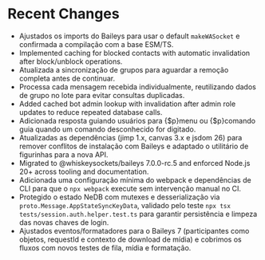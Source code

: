 # Recent Changes

- Ajustados os imports do Baileys para usar o default `makeWASocket` e confirmada a compilação com a base ESM/TS.
- Implemented caching for blocked contacts with automatic invalidation after block/unblock operations.
- Atualizada a sincronização de grupos para aguardar a remoção completa antes de continuar.
- Processa cada mensagem recebida individualmente, reutilizando dados de grupo no lote para evitar consultas duplicadas.
- Added cached bot admin lookup with invalidation after admin role updates to reduce repeated database calls.
- Adicionada resposta guiando usuários para {$p}menu ou {$p}comando guia quando um comando desconhecido for digitado.
- Atualizadas as dependências (jimp 1.x, canvas 3.x e jsdom 26) para remover conflitos de instalação com Baileys e adaptado o utilitário de figurinhas para a nova API.
- Migrated to @whiskeysockets/baileys 7.0.0-rc.5 and enforced Node.js 20+ across tooling and documentation.
- Adicionada uma configuração mínima do webpack e dependências de CLI para que o `npx webpack` execute sem intervenção manual no CI.
- Protegido o estado NeDB com mutexes e desserialização via `proto.Message.AppStateSyncKeyData`, validado pelo teste `npx tsx tests/session.auth.helper.test.ts` para garantir persistência e limpeza das novas chaves de login.
- Ajustados eventos/formatadores para o Baileys 7 (participantes como objetos, requestId e contexto de download de mídia) e cobrimos os fluxos com novos testes de fila, mídia e formatação.
